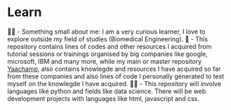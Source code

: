 # Learn 
👩‍🔬 - Something small about me: I am a very curious learner, I love to explore outside my field of studies (Biomedical Engineering).
👩‍ - This repository contains lines of codes and other resources I acquired from tutorial sessions or trainings organised by big companies like  google, microsoft, IBM and many more, while my main or master repository [Yaachamp](https://github.com/Yaa-de-champ/Yaachamp), also contains knowlegde and resources I have acquired so far from these companies and also lines of code I personally generated to test myself on the knowlegde I have acquired.
👩‍💻 - This repository will involve languages like python and fields like data science. There will be web development projects with languages like html, javascript and css.
